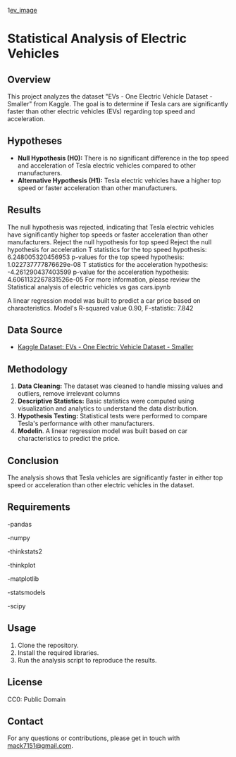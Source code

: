 
1[ev_image](images/example-image-ev.png)
# Statistical Analysis of Electric Vehicles

## Overview

This project analyzes the dataset "EVs - One Electric Vehicle Dataset - Smaller" from Kaggle. The goal is to determine if Tesla cars are significantly faster than other electric vehicles (EVs) regarding top speed and acceleration.

## Hypotheses

- **Null Hypothesis (H0):** There is no significant difference in the top speed and acceleration of Tesla electric vehicles compared to other manufacturers.
- **Alternative Hypothesis (H1):** Tesla electric vehicles have a higher top speed or faster acceleration than other manufacturers.

## Results

The null hypothesis was rejected, indicating that Tesla electric vehicles have significantly higher top speeds or faster acceleration than other manufacturers.
Reject the null hypothesis for top speed
Reject the null hypothesis for acceleration
T statistics for the top speed hypothesis: 6.248005320456953 p-values for the top speed hypothesis: 1.022737777876629e-08
T statistics for the acceleration hypothesis: -4.261290437403599 p-value for the acceleration hypothesis: 4.6061132267831526e-05
For more information, please review the Statistical analysis of electric vehicles vs gas cars.ipynb

A linear regression model was built to predict a car price based on characteristics. Model's R-squared value 0.90, F-statistic:	7.842

## Data Source

- [Kaggle Dataset: EVs - One Electric Vehicle Dataset - Smaller](https://www.kaggle.com/datasets/geoffnel/evs-one-electric-vehicle-dataset)

## Methodology

1. **Data Cleaning:** The dataset was cleaned to handle missing values and outliers, remove irrelevant columns
2. **Descriptive Statistics:** Basic statistics were computed using visualization and analytics to understand the data distribution.
3. **Hypothesis Testing:** Statistical tests were performed to compare Tesla's performance with other manufacturers.
4. **Modelin**. A linear regression model was built based on car characteristics to predict the price.

## Conclusion

The analysis shows that Tesla vehicles are significantly faster in either top speed or acceleration than other electric vehicles in the dataset.

## Requirements

-pandas 

-numpy 

-thinkstats2

-thinkplot

-matplotlib

-statsmodels

-scipy


## Usage

1. Clone the repository.
2. Install the required libraries.
3. Run the analysis script to reproduce the results.

## License

CC0: Public Domain

## Contact

For any questions or contributions, please get in touch with mack7151@gmail.com.
